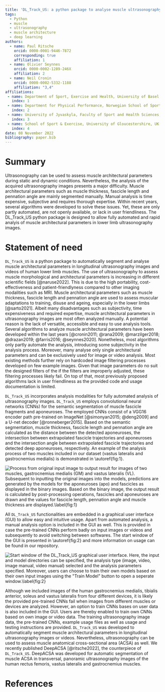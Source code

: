 ```yaml
---
title: 'DL_Track_US: a python package to analyse muscle ultrasonography images'
tags:
  - Python
  - muscle
  - ultrasonography
  - muscle architecture
  - deep learning
authors:
  - name: Paul Ritsche
    orcid: 0000-0001-9446-7872
    corresponding: true
    affiliation: 1
  - name: Olivier Seynnes
    orcid: 0000-0002-1289-246X
    affiliation: 2
  - name: Neil Cronin
    orcid: 0000-0002-5332-1188
    affiliation: "3,4"
affiliations:
 - name: Department of Sport, Exercise and Health, University of Basel, Switzerland
   index: 1
 - name: Department for Physical Performance, Norwegian School of Sport Sciences, Oslo, Norway
   index: 2
 - name: University of Jyvaskyla, Faculty of Sport and Health Sciences, Jyvaskyla, Finland
   index: 3
 - name: School of Sport & Exercise, University of Gloucestershire, UK
   index: 4
date: 08 November 2022
bibliography: paper.bib
---
```


# Summary

Ultrasonography can be used to assess muscle architectural parameters during static and dynamic conditions. Nevertheless, the analysis of the acquired ultrasonography images presents a major difficulty. Muscle architectural parameters such as muscle thickness, fascicle length and pennation angle are mainly segmented manually. Manual analysis is time expensive, subjective and requires thorough expertise. Within recent years, several algorithms were developed to solve these issues. Yet, these are only partly automated, are not openly available, or lack in user friendliness. The DL_Track_US python package is designed to allow fully automated and rapid analyis of muscle architectural parameters in lower limb ultrasonography images.

# Statement of need

`DL_Track_US` is a python package to automatically segment and analyse muscle architectural parameters in longitudinal ultrasonography images and videos of human lower limb muscles. The use of ultrasonography to assess muscle morphological and architectural parameters is increasing in different scientific fields [@naruse2022]. This is due to the high portability, cost-effectiveness and patient-friendlyness compared to other imaging modalities such as MRI. Muscle architectural parameters such as muscle thickness, fascicle length and pennation angle are used to assess muscular adaptations to training, disuse and ageing, especially in the lower limbs [@sarto2021]. Albeit many disadvantages such as subjectivity, time expensiveness and required expertise, muscle architectural parameters in ultrasonography images are most often analyzed manually. A potential reason is the lack of versatile, accessible and easy to use analysis tools. Several algorithms to analyze muscle architectural parameters have been developed within the last years [@cronin2011; @rana2009; @marzilger2018; @drazan2019; @farris2016; @seynnes2020]. Nonetheless, most algorithms only partly automate the analysis, introducing some subjectivity in the analysis process. Moreover, many analyse only single architectural parameters and can be exclusively used for image or video analysis. Most existing methods further rely on hardcoded image filtering processes developed on few example images. Given that image parameters do no suit the designed filters of the if the filters are improperly adjusted, these filtering processes likely fail. On top of that, most previously proposed algorithms lack in user friendliness as the provided code and usage documentation is limited.

`DL_Track_US` incorporates analysis modalities for fully automated analysis of ultrasonography images. `DL_Track_US` employs convolutional neural networks (CNNs) for the semantic segmentation of muscle fascicle fragments and aponeuroses. The employed CNNs consist of a VGG16 encoder path pre-trained on ImageNet [@simonyan2015; @deng2009] and a U-net decoder [@ronneberger2015]. Based on the semantic segmentation, muscle thickness, fascicle length and pennation angle are calculated as the distance between the detected aponeuroses, the intersection between extrapolated fascicle trajectories and aponeuroses and the intersection angle between extrapolated fascicle trajectories and detected deep aponeuroses, respectively. An example of the analysis process of two muscles included in our dataset (vastus lateralis and gastrocnemius medialis) is demonstrated in \autoref{fig:1}. 

![Process from original input image to output result for images of two muscles, gastrocnemius medialis (GM) and vastus lateralis (VL). Subsequent to inputting the original images into the models, predictions are generated by the models for the aponeuroses (apo) and fascicles as displayed in the binary images. Based on the binary image, the output result is calculated by post-processing operations, fascicles and aponeuroses are drawn and the values for fascicle length, pennation angle and muscle thickness are displayed.\label{fig:1}](figure1.png)

All `DL_Track_US` functionalities are embedded in a graphical user interface (GUI) to allow easy and intuitive usage. Apart from automated analysis, a manual analysis option is included in the GUI as well. This is provided in case the pre-trained CNNs perform badly on input images or videos and subsequently to avoid switching between softwares. The start window of the GUI is presented in \autoref{fig:2} and more information on usage can be found in our repository.

![Start window of the DL_Track_US graphical user interface. Here, the input and model directories can be specified, the analysis type (image, video, image manual, video manual) selected and the analysis parameters specified. Moreover, users can choose to train their own models based on their own input images using the "Train Model" button to open a seperate window.\label{fig:2}](figure2.png)

Although we included images of the human gastrocnemius medialis, tibialis anterior, soleus and vastus lateralis from four different devices, it is likely the provided pre-trained CNNs fail when images from different muscles or devices are analyzed. However, an option to train CNNs bases on user data is also included in the GUI. Users are thereby enabled to train own CNNs based on own image or video data. The training ultrasonography image data, the pre-trained CNNs, example usage files as well as usage and testing instructions are provided.
`DL_Track_US` was developed to automatically segment muscle architectural parameters in longitudinal ultrasonography images or videos. Nevertheless, ultrasonography can be used to assess muscle anatomical cross-sectional area (ACSA) as well. We recently published DeepACSA [@ritsche2022], the counterpiece of `DL_Track_US`. DeepACSA was developed for automatic segmentation of muscle ACSA in transversal, panoramic ultrasonography images of the human rectus femoris, vastus lateralis and gastrocnemius muscles. 

# References
